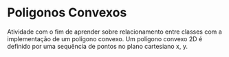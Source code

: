 # Poligonos Convexos
Atividade com o fim de aprender sobre relacionamento entre classes com a implementação de um polígono convexo. Um polígono convexo 2D é definido por uma sequência de pontos no plano cartesiano x, y.
